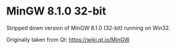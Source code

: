 
MinGW 8.1.0 32-bit
==================

Stripped down version of MinGW 8.1.0 (32-bit) running on Win32.

Originally taken from Qt:
https://wiki.qt.io/MinGW
